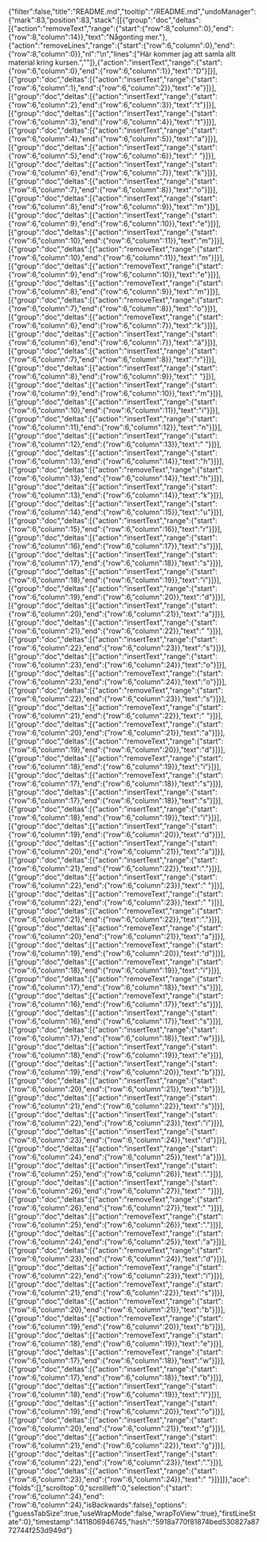 {"filter":false,"title":"README.md","tooltip":"/README.md","undoManager":{"mark":83,"position":83,"stack":[[{"group":"doc","deltas":[{"action":"removeText","range":{"start":{"row":8,"column":0},"end":{"row":8,"column":14}},"text":"Någonting mer."},{"action":"removeLines","range":{"start":{"row":6,"column":0},"end":{"row":8,"column":0}},"nl":"\n","lines":["Här kommer jag att samla allt material kring kursen.",""]},{"action":"insertText","range":{"start":{"row":6,"column":0},"end":{"row":6,"column":1}},"text":"D"}]}],[{"group":"doc","deltas":[{"action":"insertText","range":{"start":{"row":6,"column":1},"end":{"row":6,"column":2}},"text":"e"}]}],[{"group":"doc","deltas":[{"action":"insertText","range":{"start":{"row":6,"column":2},"end":{"row":6,"column":3}},"text":"t"}]}],[{"group":"doc","deltas":[{"action":"insertText","range":{"start":{"row":6,"column":3},"end":{"row":6,"column":4}},"text":"t"}]}],[{"group":"doc","deltas":[{"action":"insertText","range":{"start":{"row":6,"column":4},"end":{"row":6,"column":5}},"text":"a"}]}],[{"group":"doc","deltas":[{"action":"insertText","range":{"start":{"row":6,"column":5},"end":{"row":6,"column":6}},"text":" "}]}],[{"group":"doc","deltas":[{"action":"insertText","range":{"start":{"row":6,"column":6},"end":{"row":6,"column":7}},"text":"k"}]}],[{"group":"doc","deltas":[{"action":"insertText","range":{"start":{"row":6,"column":7},"end":{"row":6,"column":8}},"text":"o"}]}],[{"group":"doc","deltas":[{"action":"insertText","range":{"start":{"row":6,"column":8},"end":{"row":6,"column":9}},"text":"m"}]}],[{"group":"doc","deltas":[{"action":"insertText","range":{"start":{"row":6,"column":9},"end":{"row":6,"column":10}},"text":"e"}]}],[{"group":"doc","deltas":[{"action":"insertText","range":{"start":{"row":6,"column":10},"end":{"row":6,"column":11}},"text":"m"}]}],[{"group":"doc","deltas":[{"action":"removeText","range":{"start":{"row":6,"column":10},"end":{"row":6,"column":11}},"text":"m"}]}],[{"group":"doc","deltas":[{"action":"removeText","range":{"start":{"row":6,"column":9},"end":{"row":6,"column":10}},"text":"e"}]}],[{"group":"doc","deltas":[{"action":"removeText","range":{"start":{"row":6,"column":8},"end":{"row":6,"column":9}},"text":"m"}]}],[{"group":"doc","deltas":[{"action":"removeText","range":{"start":{"row":6,"column":7},"end":{"row":6,"column":8}},"text":"o"}]}],[{"group":"doc","deltas":[{"action":"removeText","range":{"start":{"row":6,"column":6},"end":{"row":6,"column":7}},"text":"k"}]}],[{"group":"doc","deltas":[{"action":"insertText","range":{"start":{"row":6,"column":6},"end":{"row":6,"column":7}},"text":"ä"}]}],[{"group":"doc","deltas":[{"action":"insertText","range":{"start":{"row":6,"column":7},"end":{"row":6,"column":8}},"text":"r"}]}],[{"group":"doc","deltas":[{"action":"insertText","range":{"start":{"row":6,"column":8},"end":{"row":6,"column":9}},"text":" "}]}],[{"group":"doc","deltas":[{"action":"insertText","range":{"start":{"row":6,"column":9},"end":{"row":6,"column":10}},"text":"m"}]}],[{"group":"doc","deltas":[{"action":"insertText","range":{"start":{"row":6,"column":10},"end":{"row":6,"column":11}},"text":"i"}]}],[{"group":"doc","deltas":[{"action":"insertText","range":{"start":{"row":6,"column":11},"end":{"row":6,"column":12}},"text":"n"}]}],[{"group":"doc","deltas":[{"action":"insertText","range":{"start":{"row":6,"column":12},"end":{"row":6,"column":13}},"text":" "}]}],[{"group":"doc","deltas":[{"action":"insertText","range":{"start":{"row":6,"column":13},"end":{"row":6,"column":14}},"text":"h"}]}],[{"group":"doc","deltas":[{"action":"removeText","range":{"start":{"row":6,"column":13},"end":{"row":6,"column":14}},"text":"h"}]}],[{"group":"doc","deltas":[{"action":"insertText","range":{"start":{"row":6,"column":13},"end":{"row":6,"column":14}},"text":"k"}]}],[{"group":"doc","deltas":[{"action":"insertText","range":{"start":{"row":6,"column":14},"end":{"row":6,"column":15}},"text":"u"}]}],[{"group":"doc","deltas":[{"action":"insertText","range":{"start":{"row":6,"column":15},"end":{"row":6,"column":16}},"text":"r"}]}],[{"group":"doc","deltas":[{"action":"insertText","range":{"start":{"row":6,"column":16},"end":{"row":6,"column":17}},"text":"s"}]}],[{"group":"doc","deltas":[{"action":"insertText","range":{"start":{"row":6,"column":17},"end":{"row":6,"column":18}},"text":"s"}]}],[{"group":"doc","deltas":[{"action":"insertText","range":{"start":{"row":6,"column":18},"end":{"row":6,"column":19}},"text":"i"}]}],[{"group":"doc","deltas":[{"action":"insertText","range":{"start":{"row":6,"column":19},"end":{"row":6,"column":20}},"text":"d"}]}],[{"group":"doc","deltas":[{"action":"insertText","range":{"start":{"row":6,"column":20},"end":{"row":6,"column":21}},"text":"a"}]}],[{"group":"doc","deltas":[{"action":"insertText","range":{"start":{"row":6,"column":21},"end":{"row":6,"column":22}},"text":" "}]}],[{"group":"doc","deltas":[{"action":"insertText","range":{"start":{"row":6,"column":22},"end":{"row":6,"column":23}},"text":"s"}]}],[{"group":"doc","deltas":[{"action":"insertText","range":{"start":{"row":6,"column":23},"end":{"row":6,"column":24}},"text":"o"}]}],[{"group":"doc","deltas":[{"action":"removeText","range":{"start":{"row":6,"column":23},"end":{"row":6,"column":24}},"text":"o"}]}],[{"group":"doc","deltas":[{"action":"removeText","range":{"start":{"row":6,"column":22},"end":{"row":6,"column":23}},"text":"s"}]}],[{"group":"doc","deltas":[{"action":"removeText","range":{"start":{"row":6,"column":21},"end":{"row":6,"column":22}},"text":" "}]}],[{"group":"doc","deltas":[{"action":"removeText","range":{"start":{"row":6,"column":20},"end":{"row":6,"column":21}},"text":"a"}]}],[{"group":"doc","deltas":[{"action":"removeText","range":{"start":{"row":6,"column":19},"end":{"row":6,"column":20}},"text":"d"}]}],[{"group":"doc","deltas":[{"action":"removeText","range":{"start":{"row":6,"column":18},"end":{"row":6,"column":19}},"text":"i"}]}],[{"group":"doc","deltas":[{"action":"removeText","range":{"start":{"row":6,"column":17},"end":{"row":6,"column":18}},"text":"s"}]}],[{"group":"doc","deltas":[{"action":"insertText","range":{"start":{"row":6,"column":17},"end":{"row":6,"column":18}},"text":"s"}]}],[{"group":"doc","deltas":[{"action":"insertText","range":{"start":{"row":6,"column":18},"end":{"row":6,"column":19}},"text":"i"}]}],[{"group":"doc","deltas":[{"action":"insertText","range":{"start":{"row":6,"column":19},"end":{"row":6,"column":20}},"text":"d"}]}],[{"group":"doc","deltas":[{"action":"insertText","range":{"start":{"row":6,"column":20},"end":{"row":6,"column":21}},"text":"a"}]}],[{"group":"doc","deltas":[{"action":"insertText","range":{"start":{"row":6,"column":21},"end":{"row":6,"column":22}},"text":"."}]}],[{"group":"doc","deltas":[{"action":"insertText","range":{"start":{"row":6,"column":22},"end":{"row":6,"column":23}},"text":" "}]}],[{"group":"doc","deltas":[{"action":"removeText","range":{"start":{"row":6,"column":22},"end":{"row":6,"column":23}},"text":" "}]}],[{"group":"doc","deltas":[{"action":"removeText","range":{"start":{"row":6,"column":21},"end":{"row":6,"column":22}},"text":"."}]}],[{"group":"doc","deltas":[{"action":"removeText","range":{"start":{"row":6,"column":20},"end":{"row":6,"column":21}},"text":"a"}]}],[{"group":"doc","deltas":[{"action":"removeText","range":{"start":{"row":6,"column":19},"end":{"row":6,"column":20}},"text":"d"}]}],[{"group":"doc","deltas":[{"action":"removeText","range":{"start":{"row":6,"column":18},"end":{"row":6,"column":19}},"text":"i"}]}],[{"group":"doc","deltas":[{"action":"removeText","range":{"start":{"row":6,"column":17},"end":{"row":6,"column":18}},"text":"s"}]}],[{"group":"doc","deltas":[{"action":"removeText","range":{"start":{"row":6,"column":16},"end":{"row":6,"column":17}},"text":"s"}]}],[{"group":"doc","deltas":[{"action":"insertText","range":{"start":{"row":6,"column":16},"end":{"row":6,"column":17}},"text":"s"}]}],[{"group":"doc","deltas":[{"action":"insertText","range":{"start":{"row":6,"column":17},"end":{"row":6,"column":18}},"text":"w"}]}],[{"group":"doc","deltas":[{"action":"insertText","range":{"start":{"row":6,"column":18},"end":{"row":6,"column":19}},"text":"e"}]}],[{"group":"doc","deltas":[{"action":"insertText","range":{"start":{"row":6,"column":19},"end":{"row":6,"column":20}},"text":"b"}]}],[{"group":"doc","deltas":[{"action":"insertText","range":{"start":{"row":6,"column":20},"end":{"row":6,"column":21}},"text":"b"}]}],[{"group":"doc","deltas":[{"action":"insertText","range":{"start":{"row":6,"column":21},"end":{"row":6,"column":22}},"text":"s"}]}],[{"group":"doc","deltas":[{"action":"insertText","range":{"start":{"row":6,"column":22},"end":{"row":6,"column":23}},"text":"i"}]}],[{"group":"doc","deltas":[{"action":"insertText","range":{"start":{"row":6,"column":23},"end":{"row":6,"column":24}},"text":"d"}]}],[{"group":"doc","deltas":[{"action":"insertText","range":{"start":{"row":6,"column":24},"end":{"row":6,"column":25}},"text":"a"}]}],[{"group":"doc","deltas":[{"action":"insertText","range":{"start":{"row":6,"column":25},"end":{"row":6,"column":26}},"text":"."}]}],[{"group":"doc","deltas":[{"action":"insertText","range":{"start":{"row":6,"column":26},"end":{"row":6,"column":27}},"text":" "}]}],[{"group":"doc","deltas":[{"action":"removeText","range":{"start":{"row":6,"column":26},"end":{"row":6,"column":27}},"text":" "}]}],[{"group":"doc","deltas":[{"action":"removeText","range":{"start":{"row":6,"column":25},"end":{"row":6,"column":26}},"text":"."}]}],[{"group":"doc","deltas":[{"action":"removeText","range":{"start":{"row":6,"column":24},"end":{"row":6,"column":25}},"text":"a"}]}],[{"group":"doc","deltas":[{"action":"removeText","range":{"start":{"row":6,"column":23},"end":{"row":6,"column":24}},"text":"d"}]}],[{"group":"doc","deltas":[{"action":"removeText","range":{"start":{"row":6,"column":22},"end":{"row":6,"column":23}},"text":"i"}]}],[{"group":"doc","deltas":[{"action":"removeText","range":{"start":{"row":6,"column":21},"end":{"row":6,"column":22}},"text":"s"}]}],[{"group":"doc","deltas":[{"action":"removeText","range":{"start":{"row":6,"column":20},"end":{"row":6,"column":21}},"text":"b"}]}],[{"group":"doc","deltas":[{"action":"removeText","range":{"start":{"row":6,"column":19},"end":{"row":6,"column":20}},"text":"b"}]}],[{"group":"doc","deltas":[{"action":"removeText","range":{"start":{"row":6,"column":18},"end":{"row":6,"column":19}},"text":"e"}]}],[{"group":"doc","deltas":[{"action":"removeText","range":{"start":{"row":6,"column":17},"end":{"row":6,"column":18}},"text":"w"}]}],[{"group":"doc","deltas":[{"action":"insertText","range":{"start":{"row":6,"column":17},"end":{"row":6,"column":18}},"text":"b"}]}],[{"group":"doc","deltas":[{"action":"insertText","range":{"start":{"row":6,"column":18},"end":{"row":6,"column":19}},"text":"l"}]}],[{"group":"doc","deltas":[{"action":"insertText","range":{"start":{"row":6,"column":19},"end":{"row":6,"column":20}},"text":"o"}]}],[{"group":"doc","deltas":[{"action":"insertText","range":{"start":{"row":6,"column":20},"end":{"row":6,"column":21}},"text":"g"}]}],[{"group":"doc","deltas":[{"action":"insertText","range":{"start":{"row":6,"column":21},"end":{"row":6,"column":22}},"text":"g"}]}],[{"group":"doc","deltas":[{"action":"insertText","range":{"start":{"row":6,"column":22},"end":{"row":6,"column":23}},"text":"."}]}],[{"group":"doc","deltas":[{"action":"insertText","range":{"start":{"row":6,"column":23},"end":{"row":6,"column":24}},"text":" "}]}]]},"ace":{"folds":[],"scrolltop":0,"scrollleft":0,"selection":{"start":{"row":6,"column":24},"end":{"row":6,"column":24},"isBackwards":false},"options":{"guessTabSize":true,"useWrapMode":false,"wrapToView":true},"firstLineState":0},"timestamp":1411806946745,"hash":"5918a770f81874bed530827a8772744f253d949d"}